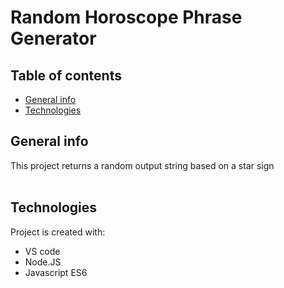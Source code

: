 # Random Horoscope Phrase Generator

 ## Table of contents
* [General info](#general-info)
* [Technologies](#technologies)

## General info
This project returns a random output string based on a star sign  
<br>
## Technologies
Project is created with:
* VS code
* Node.JS
* Javascript ES6
<br>	
